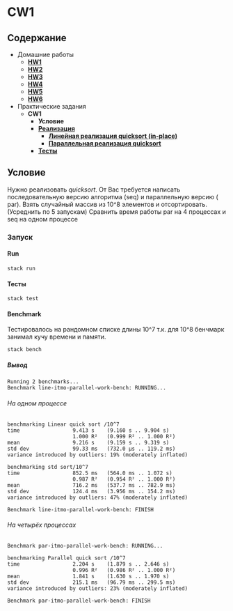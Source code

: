 # CW1

## Содержание

* Домашние работы
    * [**HW1**](./../HW1/README.md)
    * [**HW2**](./../HW2/README.md)
    * [**HW3**](./../HW3/README.md)
    * [**HW4**](./../HW4/README.md)
    * [**HW5**](./../HW5/README.md)
    * [**HW6**](./../HW6/README.md)
* Практические задания
    * **CW1**
        * **Условие**
        * [**Реализация**](.src/)
            * [**Линейная реализация quicksort (in-place)**](./src/Quicksort/Line.hs)
            * [**Параллельная реализация quicksort**](./src/Quicksort/Parallel.hs)
        * [**Тесты**](./test/Spec.hs)

## Условие

Нужно реализовать *quicksort*. От Вас требуется написать последовательную версию алгоритма  (seq) и параллельную
версию (
par). Взять случайный массив из 10^8 элементов и отсортировать. (Усреднить по 5 запускам) Сравнить время работы par на 4
процессах и seq на одном процессе

### Запуск

#### Run

```
stack run
```

#### Тесты

```
stack test
```

#### Benchmark

Тестировалось на рандомном списке длины 10^7 т.к. для 10^8 бенчмарк занимал кучу времени и памяти.

```
stack bench
```

##### Вывод

```
Running 2 benchmarks...
Benchmark line-itmo-parallel-work-bench: RUNNING...
```

###### На одном процессе

```
benchmarking Linear quick sort /10^7
time                 9.413 s    (9.160 s .. 9.904 s)
                     1.000 R²   (0.999 R² .. 1.000 R²)
mean                 9.216 s    (9.159 s .. 9.319 s)
std dev              99.33 ms   (732.0 μs .. 119.2 ms)
variance introduced by outliers: 19% (moderately inflated)

benchmarking std sort/10^7
time                 852.5 ms   (564.0 ms .. 1.072 s)
                     0.987 R²   (0.954 R² .. 1.000 R²)
mean                 716.2 ms   (537.7 ms .. 782.9 ms)
std dev              124.4 ms   (3.956 ms .. 154.2 ms)
variance introduced by outliers: 47% (moderately inflated)

Benchmark line-itmo-parallel-work-bench: FINISH

```

###### На четырёх процессах

```
Benchmark par-itmo-parallel-work-bench: RUNNING...

benchmarking Parallel quick sort /10^7
time                 2.204 s    (1.879 s .. 2.646 s)
                     0.996 R²   (0.986 R² .. 1.000 R²)
mean                 1.841 s    (1.630 s .. 1.970 s)
std dev              215.1 ms   (96.79 ms .. 299.5 ms)
variance introduced by outliers: 23% (moderately inflated)

Benchmark par-itmo-parallel-work-bench: FINISH
```